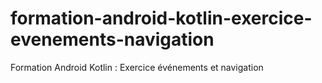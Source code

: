 # formation-android-kotlin-exercice-evenements-navigation
Formation Android Kotlin : Exercice événements et navigation
